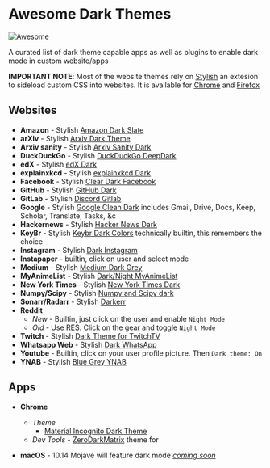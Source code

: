 # Awesome Dark Themes
[![Awesome](https://cdn.rawgit.com/sindresorhus/awesome/d7305f38d29fed78fa85652e3a63e154dd8e8829/media/badge.svg)](https://github.com/sindresorhus/awesome)

A curated list of dark theme capable apps as well as plugins to enable dark mode in custom website/apps

**IMPORTANT NOTE**: Most of the website themes rely on [Stylish](https://userstyles.org/) an extesion to sideload custom CSS into websites.
It is available for [Chrome]() and [Firefox]()


## Websites

- **Amazon** - Stylish [Amazon Dark Slate](https://userstyles.org/styles/161500/amazon-dark-slate)
- **arXiv** - Stylish [Arxiv Dark Theme](https://userstyles.org/styles/138600/arxiv-dark-theme)
- **Arxiv sanity** - Stylish [Arxiv Sanity Dark](https://userstyles.org/styles/152216/arxiv-sanity-dark)
- **DuckDuckGo** - Stylish [DuckDuckGo DeepDark](https://userstyles.org/styles/135954/duckduckgo-deepdark)
- **edX** - Stylish [edX Dark](https://userstyles.org/styles/117832/edx-dark)
- **explainxkcd** - Stylish [explainxkcd Dark](https://userstyles.org/styles/137691/explainxkcd-com-dark)
- **Facebook** - Stylish [Clear Dark Facebook](https://userstyles.org/styles/136318/clear-dark-facebook-by-book777)
- **GitHub** - Stylish [GitHub Dark](https://userstyles.org/styles/37035/github-dark)
- **GitLab** - Stylish [Discord Gitlab](https://userstyles.org/styles/153777/discord-gitlab)
- **Google** - Stylish [Google Clean Dark](https://userstyles.org/styles/144028/google-clean-dark) includes Gmail, Drive, Docs, Keep, Scholar, Translate, Tasks, &c
- **Hackernews** - Stylish [Hacker News Dark](https://userstyles.org/styles/113994/hacker-news-dark)
- **KeyBr** - Stylish [Keybr Dark Colors](https://userstyles.org/styles/143820/keybr-dark-colors) technically builtin, this remembers the choice
- **Instagram** - Stylish [Dark Instagram](https://userstyles.org/styles/152606/dark-instagram-by-dm)
- **Instapaper** - builtin, click on user and select mode
- **Medium** - Stylish [Medium Dark Grey](https://userstyles.org/styles/143820/keybr-dark-colors)
- **MyAnimeList** - Stylish [Dark/Night MyAnimeList](https://userstyles.org/styles/120493/dark-night-myanimelist)
- **New York Times** - Stylish [New York Times Dark](https://userstyles.org/styles/143467/new-york-times-marc-s-dark-theme)
- **Numpy/Scipy** - Stylish [Numpy and Scipy dark](https://userstyles.org/styles/136776/numpy-and-scipy-dark)
- **Sonarr/Radarr** - Stylish [Darkerr](https://userstyles.org/styles/142759/darkerr-a-darker-theme-for-sonarr-radarr)
- **Reddit**
  - *New* - Builtin, just click on the user and enable `Night Mode`
  - *Old* - Use [RES](https://redditenhancementsuite.com/). Click on the gear and toggle `Night Mode`
- **Twitch** - Stylish [Dark Theme for TwitchTV](https://userstyles.org/styles/148766/dark-theme-for-twitchtv)
- **Whatsapp Web** - Stylish [Dark WhatsApp](https://userstyles.org/styles/142096/dark-whatsapp-theme-by-mew)
- **Youtube** - Builtin, click on your user profile picture. Then `Dark theme: On`
- **YNAB** - Stylish [Blue Grey YNAB](https://userstyles.org/styles/139493/blue-grey-ynab)

## Apps

- **Chrome**

  - *Theme*
    - [Material Incognito Dark Theme](https://chrome.google.com/webstore/detail/material-incognito-dark-t/ahifcnpnjgbadkjdhagpfjfkmlapfoel?hl=en-GB)
  - *Dev Tools* - [ZeroDarkMatrix](https://github.com/mauricecruz/chrome-devtools-zerodarkmatrix-theme) theme for

- **macOS** - 10.14 Mojave will feature dark mode [*coming soon*](https://9to5mac.com/2018/06/11/macos-mojave-how-to-dark-mode/)
